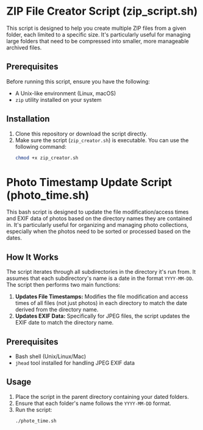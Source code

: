 # ZIP File Creator Script (zip_script.sh)

This script is designed to help you create multiple ZIP files from a given folder, each limited to a specific size. It's particularly useful for managing large folders that need to be compressed into smaller, more manageable archived files.

## Prerequisites

Before running this script, ensure you have the following:
- A Unix-like environment (Linux, macOS)
- `zip` utility installed on your system

## Installation

1. Clone this repository or download the script directly.
2. Make sure the script (`zip_creator.sh`) is executable. You can use the following command:
   ```bash
   chmod +x zip_creator.sh

# Photo Timestamp Update Script (photo_time.sh)

This bash script is designed to update the file modification/access times and EXIF data of photos based on the directory names they are contained in. It's particularly useful for organizing and managing photo collections, especially when the photos need to be sorted or processed based on the dates.

## How It Works

The script iterates through all subdirectories in the directory it's run from. It assumes that each subdirectory's name is a date in the format `YYYY-MM-DD`. The script then performs two main functions:

1. **Updates File Timestamps:** Modifies the file modification and access times of all files (not just photos) in each directory to match the date derived from the directory name.
2. **Updates EXIF Data:** Specifically for JPEG files, the script updates the EXIF date to match the directory name.

## Prerequisites

- Bash shell (Unix/Linux/Mac)
- `jhead` tool installed for handling JPEG EXIF data

## Usage

1. Place the script in the parent directory containing your dated folders.
2. Ensure that each folder's name follows the `YYYY-MM-DD` format.
3. Run the script:
   ```bash
   ./phote_time.sh
